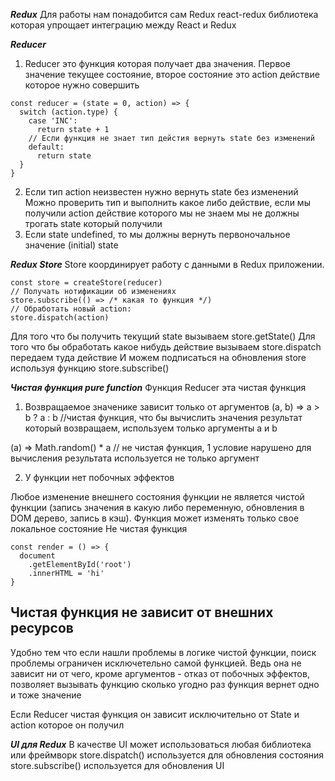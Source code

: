 ***Redux***
Для работы нам понадобится сам Redux
react-redux библиотека которая упрощает интеграцию между React и Redux

***Reducer***
1) Reducer это функция которая получает два значения. Первое значение текущее состояние, второе состояние это action действие которое нужно совершить
```
const reducer = (state = 0, action) => {
  switch (action.type) {
    case 'INC':
      return state + 1
    // Если функция не знает тип дейстия вернуть state без изменений
    default: 
      return state
  }
}
```
2) Если тип action неизвестен нужно вернуть state без изменений
 Можно проверить тип и выполнить какое либо действие, если мы получили action действие которого мы не знаем мы не должны трогать state который получили 
3) Если state undefined, то мы должны вернуть первоночальное значение (initial) state

***Redux Store***
Store координирует работу с данными в Redux приложении.
```
const store = createStore(reducer)
// Получать нотификации об изменениях 
store.subscribe(() => /* какая то функция */)
// Обработать новый action:
store.dispatch(action)
```

Для того что бы получить текущий state вызываем store.getState()
Для того что бы обработать какое нибудь действие вызываем store.dispatch передаем туда действие 
И можем подписаться на обновления store используя функцию store.subscribe()


***Чистая функция pure function***
Функция Reducer эта чистая функция

1. Возвращаемое значенике зависит только от аргументов
(a, b) => a > b ? a : b  //чистая функция, что бы вычислить значения результат который возвращаем, используем только аргументы a и b 

(a) => Math.random() * a // не чистая функция, 1 условие нарушено для вычисления результата используется не только аргумент

2. У функции нет побочных эффектов

Любое изменение внешнего состояния функции не является чистой функции (запись значения в какую либо переменную, обновления в DOM дерево, запись в кэш).
Функция может изменять только свое локальное состояние
Не чистая функция

```
const render = () => {
  document
    .getElementById('root')
    .innerHTML = 'hi'
}
```
## Чистая функция не зависит от внешних ресурсов
Удобно тем что если нашли проблемы в логике чистой функции, поиск проблемы ограничен исключетельно самой функцией. Ведь она не зависит ни от чего, кроме аргументов - отказ от побочных эффектов, позволяет вызывать функцию сколько угодно раз функция вернет одно и тоже значение

Если Reducer чистая функция он зависит исключительно от State и action которое он получил

***UI для Redux***
В качестве UI может использоваться любая библиотека или фреймворк
store.dispatch() используется для обновления состояния
store.subscribe() используется для обновления UI